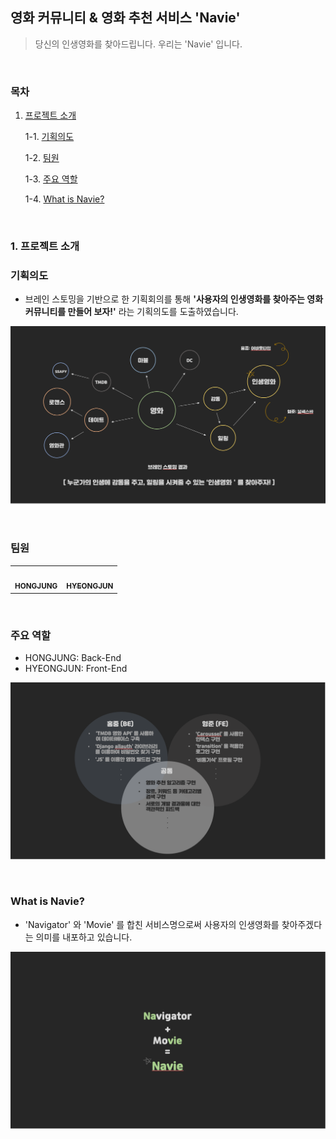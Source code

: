 ## 영화 커뮤니티 & 영화 추천 서비스 'Navie'

>당신의 인생영화를 찾아드립니다. 우리는 'Navie' 입니다.

<br>

### 목차

1. [프로젝트 소개](#프로젝트-소개)

   1-1. [기획의도](#기획의도)

   1-2. [팀원](#팀원)

   1-3. [주요 역할](#주요-역할)

   1-4. [What is Navie?](#What-is-Navie?)



<br>

### 1. 프로젝트 소개

### 기획의도

- 브레인 스토밍을 기반으로 한 기획회의를 통해 **'사용자의 인생영화를 찾아주는 영화 커뮤니티를 만들어 보자!'** 라는 기획의도를 도출하였습니다.

![캡처](README.assets/캡처.PNG)

<br>

### 팀원

<table>
  <tr>
    <td align="center"><a href="https://github.com/hongjungkimm"><img src="https://avatars.githubusercontent.com/u/87457152?v=4" width="200px;" alt=""/><br /><sub><b>HONGJUNG</b></sub></a><br /></td>
    <td align="center"><a href="https://github.com/kimhyeongjun95"><img src="https://avatars.githubusercontent.com/u/86656921?v=4" width="200px;" alt=""/><br /><sub><b>HYEONGJUN</b></sub></a><br /></td>
  </tr>
</table>

<br>

### 주요 역할

- HONGJUNG: Back-End
- HYEONGJUN: Front-End

![캡처](README.assets/캡처-1638673830734.PNG)

<br>

### What is Navie?

- 'Navigator' 와 'Movie' 를 합친 서비스명으로써 사용자의 인생영화를 찾아주겠다는 의미를 내포하고 있습니다.

![캡처](README.assets/캡처-1638682938864.PNG)

<br>

